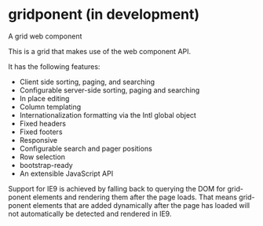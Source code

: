 # gridponent (in development)

A grid web component

This is a grid that makes use of the web component API. 

It has the following features:

- Client side sorting, paging, and searching
- Configurable server-side sorting, paging and searching
- In place editing
- Column templating
- Internationalization formatting via the Intl global object
- Fixed headers
- Fixed footers
- Responsive
- Configurable search and pager positions
- Row selection
- bootstrap-ready
- An extensible JavaScript API

Support for IE9 is achieved by falling back to querying the DOM for grid-ponent elements and rendering them after the page loads.
That means grid-ponent elements that are added dynamically after the page has loaded will not automatically be detected and rendered in IE9.